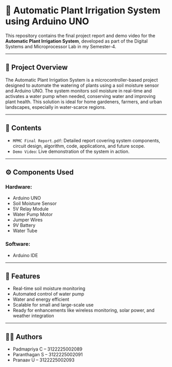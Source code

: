 # 🌱 Automatic Plant Irrigation System using Arduino UNO

This repository contains the final project report and demo video for the **Automatic Plant Irrigation System**, developed as part of the Digital Systems and Microprocessor Lab in my Semester-4.

---

## 📌 Project Overview

The Automatic Plant Irrigation System is a microcontroller-based project designed to automate the watering of plants using a soil moisture sensor and Arduino UNO. The system monitors soil moisture in real-time and activates a water pump when needed, conserving water and improving plant health. This solution is ideal for home gardeners, farmers, and urban landscapes, especially in water-scarce regions.

---

## 📄 Contents

- `MPMC Final Report.pdf`: Detailed report covering system components, circuit design, algorithm, code, applications, and future scope.
- `Demo Video`: Live demonstration of the system in action.

---

## ⚙️ Components Used

### Hardware:
- Arduino UNO
- Soil Moisture Sensor
- 5V Relay Module
- Water Pump Motor
- Jumper Wires
- 9V Battery
- Water Tube

### Software:
- Arduino IDE

---

## 🎯 Features

- Real-time soil moisture monitoring
- Automated control of water pump
- Water and energy efficient
- Scalable for small and large-scale use
- Ready for enhancements like wireless monitoring, solar power, and weather integration

---

## 👨‍💻 Authors

- Padmapriya C – 3122225002089  
- Paranthagan S – 3122225002091  
- Pranaav U – 3122225002093 
